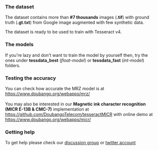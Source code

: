 ### The dataset ###

The dataset contains more than __#7 thousands__ images (__.tif__) with ground truth (__.gt.txt__) from Google image augmented with few synthetic data.

The dataset is ready to be used to train with Tesseract v4.

### The models ###

If you're lazy and don't want to train the model by yourself then, try the ones under __tessdata_best__ (*float-model*) or __tessdata_fast__ (*int-model*) folders.

### Testing the accuracy ###

You can check how accurate the MRZ model is at https://www.doubango.org/webapps/mrz/ <br /> <br />
You may also be interested in our **Magnetic ink character recognition (MICR E-13B & CMC-7)** implementation at https://github.com/DoubangoTelecom/tesseractMICR with online demo at https://www.doubango.org/webapps/micr/

### Getting help ###

To get help please check our [discussion group](https://groups.google.com/forum/#!forum/doubango-ai) or [twitter account](https://twitter.com/doubangotelecom?lang=en)
